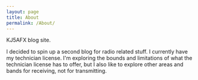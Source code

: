 ```yaml
---
layout: page
title: About
permalink: /About/
---
```


KJ5AFX blog site.

I decided to spin up a second blog for radio related stuff. I currently have my technician license. I'm exploring the bounds and limitations of what the technician license has to offer, but I also like to explore other areas and bands for receiving, not for transmitting.